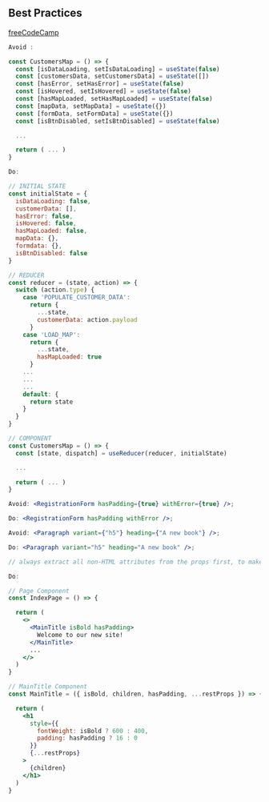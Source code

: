 ## Best Practices

[freeCodeCamp](https://www-freecodecamp-org.cdn.ampproject.org/c/s/www.freecodecamp.org/news/best-practices-for-react/amp/)

```jsx title='useReducer for complex state'
Avoid :

const CustomersMap = () => {
  const [isDataLoading, setIsDataLoading] = useState(false)
  const [customersData, setCustomersData] = useState([])
  const [hasError, setHasError] = useState(false)
  const [isHovered, setIsHovered] = useState(false)
  const [hasMapLoaded, setHasMapLoaded] = useState(false)
  const [mapData, setMapData] = useState({})
  const [formData, setFormData] = useState({})
  const [isBtnDisabled, setIsBtnDisabled] = useState(false)

  ...

  return ( ... )
}

Do:

// INITIAL STATE
const initialState = {
  isDataLoading: false,
  customerData: [],
  hasError: false,
  isHovered: false,
  hasMapLoaded: false,
  mapData: {},
  formdata: {},
  isBtnDisabled: false
}

// REDUCER
const reducer = (state, action) => {
  switch (action.type) {
    case 'POPULATE_CUSTOMER_DATA':
      return {
        ...state,
        customerData: action.payload
      }
    case 'LOAD_MAP':
      return {
        ...state,
        hasMapLoaded: true
      }
    ...
    ...
    ...
    default: {
      return state
    }
  }
}

// COMPONENT
const CustomersMap = () => {
  const [state, dispatch] = useReducer(reducer, initialState)

  ...

  return ( ... )
}

```

```jsx title='Use shorthand for boolean props'
Avoid: <RegistrationForm hasPadding={true} withError={true} />;

Do: <RegistrationForm hasPadding withError />;
```

```jsx title='Avoid curly braces for string props'
Avoid: <Paragraph variant={"h5"} heading={"A new book"} />;

Do: <Paragraph variant="h5" heading="A new book" />;
```

```jsx title='Erase non-html attributes when spreading props'
// always extract all non-HTML attributes from the props first, to make sure that there are only valid HTML attributes in restProps that you're spreading onto a JSX element.

Do:

// Page Component
const IndexPage = () => {

  return (
    <>
      <MainTitle isBold hasPadding>
        Welcome to our new site!
      </MainTitle>
      ...
    </>
  )
}

// MainTitle Component
const MainTitle = ({ isBold, children, hasPadding, ...restProps }) => {

  return (
    <h1
      style={{
        fontWeight: isBold ? 600 : 400,
        padding: hasPadding ? 16 : 0
      }}
      {...restProps}
    >
      {children}
    </h1>
  )
}

```
